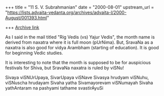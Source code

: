 +++
title = "11 S. V. Subrahmanian"
date = "2000-08-01"
upstream_url = "https://lists.advaita-vedanta.org/archives/advaita-l/2000-August/001393.html"

+++
[Archive link](https://lists.advaita-vedanta.org/archives/advaita-l/2000-August/001393.html)

As I said in the mail titled "Rig Vedis (vs) Yajur Vedis", the month name is
derived from naxatra where it is full moon (pUrNima).  But, SravaNa as a
naxatra is also good for vidya Arambham (starting of education).  It is good
for beginning Vedic studies.

It is interesting to note that the month is supposed to be for auspicious
festivals for Shiva, but SravaNa naxatra is ruled by viSNu!

Sivaya viSNUrUpaya, SivarUpaya viSNave
Sivasya hrudyam viSNuhu, viSNuscha hrudayam Sivaha
yatha Sivamayorevam viSNumayah Sivaha
yathAntaram na pashyami tathame svastirAyuSi



